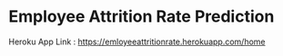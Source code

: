 # Employee Attrition Rate Prediction
Heroku App Link : https://emloyeeattritionrate.herokuapp.com/home
